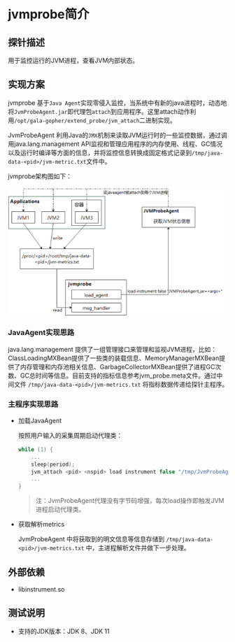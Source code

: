 # jvmprobe简介

## 探针描述

用于监控运行的JVM进程，查看JVM内部状态。

## 实现方案

jvmprobe 基于`Java Agent`实现零侵入监控，当系统中有新的java进程时，动态地将`JvmProbeAgent.jar`即代理包`attach`到应用程序。这里attach动作利用`/opt/gala-gopher/extend_probe/jvm_attach`二进制实现。

JvmProbeAgent 利用Java的`JMX`机制来读取JVM运行时的一些监控数据，通过调用java.lang.management API监视和管理应用程序的内存使用、线程、GC情况以及运行时编译等方面的信息，并将监控信息转换成固定格式记录到`/tmp/java-data-<pid>/jvm-metric.txt`文件中。

jvmprobe架构图如下：

![1681891119555](../../../../../doc/pic/jvmprobe实现架构图.png)

### JavaAgent实现思路

java.lang.management 提供了一组管理接口来管理和监视JVM进程，比如：ClassLoadingMXBean提供了一些类的装载信息、MemoryManagerMXBean提供了内存管理和内存池相关信息、GarbageCollectorMXBean提供了进程GC次数、GC总时间等信息。目前支持的指标信息参考jvm_probe.meta文件。通过中间文件 `/tmp/java-data-<pid>/jvm-metrics.txt` 将指标数据传递给探针主程序。

### 主程序实现思路

- 加载JavaAgent

  按照用户输入的采集周期启动代理类：

  ```C
  while (1) {
      ...
      sleep(period);
      jvm_attach <pid> <nspid> load instrument false "/tmp/JvmProbeAgent.jar=<pid>,java-data-<pid>"
      ...
  }
  ```

  > 注：JvmProbeAgent代理没有字节码增强，每次load操作即触发JVM进程启动代理类。

- 获取解析metrics 

  JvmProbeAgent 中将获取到的明文信息等信息存储到 `/tmp/java-data-<pid>/jvm-metrics.txt` 中，主进程解析文件并做下一步处理。 

## 外部依赖

- libinstrument.so



## 测试说明

- 支持的JDK版本：JDK 8、JDK 11

